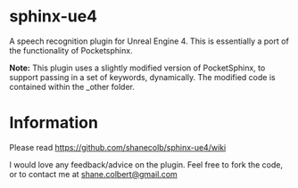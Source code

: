 # sphinx-ue4
A speech recognition plugin for Unreal Engine 4. 
This is essentially a port of the functionality of Pocketsphinx.

<b>Note:</b> 
This plugin uses a slightly modified version of PocketSphinx, to support passing in a set of keywords, dynamically.
The modified code is contained within the _other folder.

# Information
Please read https://github.com/shanecolb/sphinx-ue4/wiki

I would love any feedback/advice on the plugin.
Feel free to fork the code, or to contact me at shane.colbert@gmail.com
